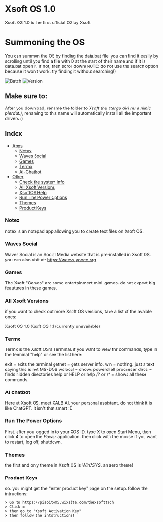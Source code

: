 # Xsoft OS 1.0
Xsoft OS 1.0 is the first official OS by Xsoft.

# Summoning the OS
You can summon the OS by finding the data.bat file. you can find it easily by scrolling until you find a file with D at the start of their name and if it is data.bat open it. if not, then scroll down(NOTE: do not use the search option because it won't work. try finding it without searching!)


![Batch](https://img.shields.io/badge/Batch-%23000000.svg?style=for-the-badge&logo=GNUBash&logoColor=white)
![Version](https://img.shields.io/badge/Version-1.09b-9cf?style=for-the-badge)

## Make sure to:
After you download, rename the folder to _Xsoft (nu sterge aici nu e nimic pierdut.)_, renaming to this name will automatically install all the important drivers :)


## Index
- [Apps](apps)
    - [Notex](#notex)
    - [Waves Social](#waves-social)
    - [Games](#games)
    - [Termx](#xsoftos-terminal)
    - [Ai-Chatbot](#ai-chatbot)
- [Other](other)
    - [Check the system info](#check-system-info)
    - [All Xsoft Versions](#all-xsoft-os-versions)
    - [XsoftOS Help](#xsoftos-help)
    - [Run The Power Options](#run-the-power-options)
    - [Themes](#themes)
    - [Product Keys](#product-keys)



























    
     
     
     
     
     
     
     
     
     













### Notex
notex is an notepad app allowing you to create text files on Xsoft OS.










### Waves Social
Waves Social is an Social Media website that is pre-installed in Xsoft OS. you can also visit at: https://weevs.yooco.org















### Games
The Xsoft "Games" are some entertainment mini-games. do not expect big feautures in these games.


















### All Xsoft Versions
if you want to check out more Xsoft OS versions, take a list of the avaible ones:

Xsoft OS 1.0
Xsoft OS 1.1 (currently unavailable)





















### Termx
Termx is the Xsoft OS's Terminal. if you want to view thr commands, type in the terminal "help" or see the list here:

exit = exits the terminal
getnet = gets server info.
win = nothing. just a text saying this is not MS-DOS
wslocal = shows powershell procceser
diros = finds hidden directories
help or HELP or help /? or /? = shows all these commands.





















### AI chatbot
Here at Xsoft OS, meet XALB AI. your personal assistant. do not think it is like ChatGPT. it isn't that smart :D
























### Run The Power Options
First. after you logged in to your XOS ID. type X to open Start Menu, then click __4__ to open the _Power_ application. then click with the mouse if you want to restart, log off, shutdown.
























### Themes
the first and only theme in Xsoft OS is _Win7SYS_. an aero theme!
























### Product Keys
so. you might get the "enter product key" page on the setup. follow the intructions:
```
> Go to https://pisoitom5.wixsite.com/thexsofttech
> Click ≡
> then go to "Xsoft Activation Key"
> then follow the intstructions!
        
